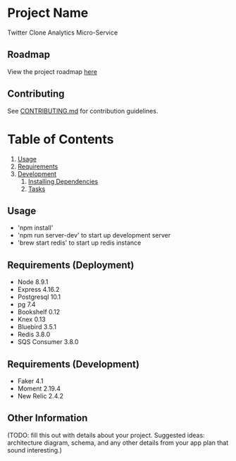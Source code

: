 # Project Name

Twitter Clone Analytics Micro-Service

## Roadmap

View the project roadmap [here](LINK_TO_DOC)

## Contributing

See [CONTRIBUTING.md](CONTRIBUTING.md) for contribution guidelines.

# Table of Contents

1. [Usage](#Usage)
1. [Requirements](#requirements)
1. [Development](#development)
    1. [Installing Dependencies](#installing-dependencies)
    1. [Tasks](#tasks)

## Usage

- 'npm install'
- 'npm run server-dev' to start up development server
- 'brew start redis' to start up redis instance

## Requirements (Deployment)

- Node 8.9.1
- Express 4.16.2
- Postgresql 10.1
- pg 7.4
- Bookshelf 0.12
- Knex 0.13
- Bluebird 3.5.1
- Redis 3.8.0
- SQS Consumer 3.8.0


## Requirements (Development)

- Faker 4.1
- Moment 2.19.4
- New Relic 2.4.2


## Other Information

(TODO: fill this out with details about your project. Suggested ideas: architecture diagram, schema, and any other details from your app plan that sound interesting.)

